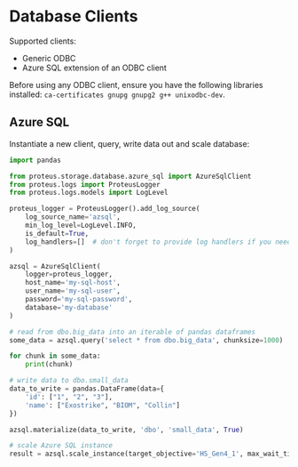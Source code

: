 # Database Clients

Supported clients:

- Generic ODBC
- Azure SQL extension of an ODBC client

Before using any ODBC client, ensure you have the following libraries installed: `ca-certificates gnupg gnupg2 g++ unixodbc-dev`.

## Azure SQL

Instantiate a new client, query, write data out and scale database:

```python
import pandas

from proteus.storage.database.azure_sql import AzureSqlClient
from proteus.logs import ProteusLogger
from proteus.logs.models import LogLevel

proteus_logger = ProteusLogger().add_log_source(
    log_source_name='azsql',
    min_log_level=LogLevel.INFO,
    is_default=True,
    log_handlers=[]  # don't forget to provide log handlers if you need to log outside stdout
)

azsql = AzureSqlClient(
    logger=proteus_logger,
    host_name='my-sql-host',
    user_name='my-sql-user',
    password='my-sql-password',
    database='my-database'
)

# read from dbo.big_data into an iterable of pandas dataframes
some_data = azsql.query('select * from dbo.big_data', chunksize=1000)

for chunk in some_data:
    print(chunk)

# write data to dbo.small_data
data_to_write = pandas.DataFrame(data={
    'id': ["1", "2", "3"],
    'name': ["Exostrike", "BIOM", "Collin"]
})

azsql.materialize(data_to_write, 'dbo', 'small_data', True)

# scale Azure SQL instance
result = azsql.scale_instance(target_objective='HS_Gen4_1', max_wait_time=300)
```

